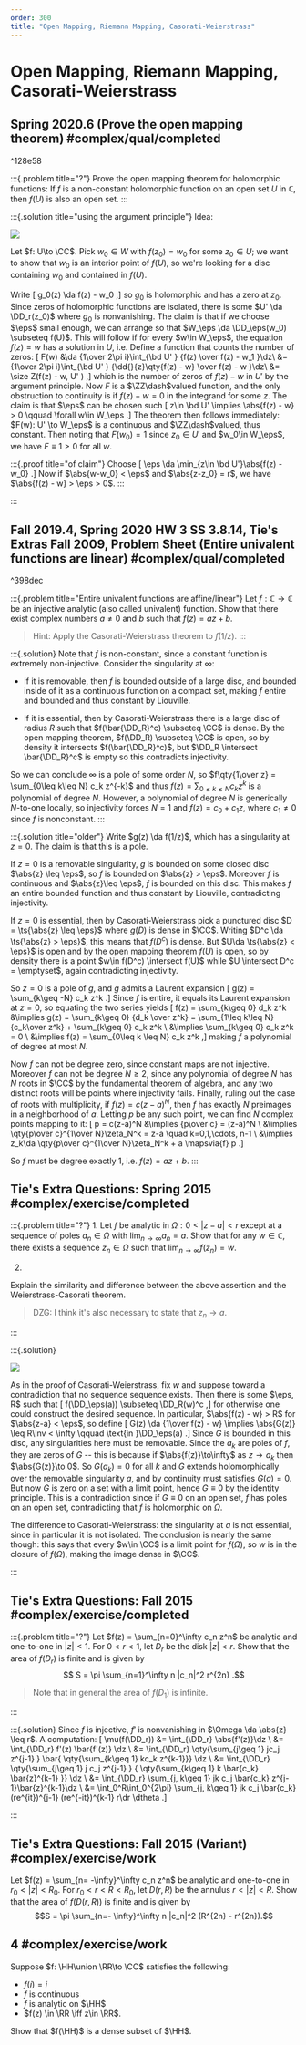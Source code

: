 ```yaml
---
order: 300
title: "Open Mapping, Riemann Mapping, Casorati-Weierstrass"
---
```


# Open Mapping, Riemann Mapping, Casorati-Weierstrass

## Spring 2020.6 (Prove the open mapping theorem) #complex/qual/completed

^128e58

:::{.problem title="?"}
Prove the open mapping theorem for holomorphic functions: If $f$ is a non-constant holomorphic function on an open set $U$ in $\mathbb{C}$, then $f(U)$ is also an open set.
:::

:::{.solution title="using the argument principle"}
Idea:

![](figures/2022-01-02_02-14-17.png)

Let $f: U\to \CC$.
Pick $w_0\in W$ with $f(z_0) = w_0$ for some $z_0\in U$; we want to show that $w_0$ is an interior point of $f(U)$, so we're looking for a disc containing $w_0$ and contained in $f(U)$.

Write 
\[
g_0(z) \da f(z) - w_0
,\]
so $g_0$ is holomorphic and has a zero at $z_0$.
Since zeros of holomorphic functions are isolated, there is some $U' \da \DD_r(z_0)$ where $g_0$ is nonvanishing.
The claim is that if we choose $\eps$ small enough, we can arrange so that $W_\eps \da \DD_\eps(w_0) \subseteq f(U)$.
This will follow if for every $w\in W_\eps$, the equation $f(z) = w$ has a solution in $U$, i.e. 
Define a function that counts the number of zeros:
\[
F(w)
&\da {1\over 2\pi i}\int_{\bd U' } {f(z) \over f(z) - w_1 }\dz\\
&= {1\over 2\pi i}\int_{\bd U' } {\dd{}{z}\qty{f(z) - w} \over f(z) - w }\dz\\
&= \size Z(f(z) - w, U' ) 
,\]
which is the number of zeros of $f(z) - w$ in $U'$ by the argument principle.
Now $F$ is a $\ZZ\dash$valued function, and the only obstruction to continuity is if $f(z) - w = 0$ in the integrand for some $z$.
The claim is that $\eps$ can be chosen such 
\[
z\in \bd U' \implies \abs{f(z) - w} > 0 \qquad \forall w\in W_\eps
.\]
The theorem then follows immediately: $F(w): U' \to W_\eps$ is a continuous and $\ZZ\dash$valued, thus constant.
Then noting that $F(w_0) = 1$ since $z_0\in U'$ and $w_0\in W_\eps$, we have $F\equiv 1 > 0$ for all $w$.


:::{.proof title="of claim"}
Choose
\[
\eps \da \min_{z\in \bd U'}\abs{f(z) - w_0}
.\]
Now if $\abs{w-w_0} < \eps$ and $\abs{z-z_0} = r$, we have $\abs{f(z) - w} > \eps > 0$.
:::




:::




## Fall 2019.4, Spring 2020 HW 3 SS 3.8.14, Tie's Extras Fall 2009, Problem Sheet (Entire univalent functions are linear) #complex/qual/completed

^398dec

:::{.problem title="Entire univalent functions are affine/linear"}
Let $f: \mathbb{C} \rightarrow \mathbb{C}$ be an injective analytic (also called univalent) function. Show that there exist complex numbers $a \neq 0$ and $b$ such that $f(z)=a z+b$.

> Hint: Apply the Casorati-Weierstrass theorem to $f(1/z)$.
:::

:::{.solution}
Note that $f$ is non-constant, since a constant function is extremely non-injective.
Consider the singularity at $\infty$:

- If it is removable, then $f$ is bounded outside of a large disc, and bounded inside of it as a continuous function on a compact set, making $f$ entire and bounded and thus constant by Liouville.

- If it is essential, then by Casorati-Weierstrass there is a large disc of radius $R$ such that $f(\bar{\DD_R}^c) \subseteq \CC$ is dense.
  By the open mapping theorem, $f(\DD_R) \subseteq \CC$ is open, so by density it intersects $f(\bar{\DD_R}^c)$, but $\DD_R \intersect \bar{\DD_R}^c$ is empty so this contradicts injectivity.

So we can conclude $\infty$ is a pole of some order $N$, so $f\qty{1\over z} = \sum_{0\leq k\leq N} c_k z^{-k}$ and thus $f(z) = \sum_{0\leq k\leq N} c_k z^k$ is a polynomial of degree $N$.
However, a polynomial of degree $N$ is generically $N$-to-one locally, so injectivity forces $N=1$ and $f(z) = c_0 + c_1 z$, where $c_1\neq 0$ since $f$ is nonconstant.
:::

:::{.solution title="older"}
Write $g(z) \da f(1/z)$, which has a singularity at $z=0$.
The claim is that this is a pole.

If $z=0$ is a removable singularity, $g$ is bounded on some closed disc $\abs{z} \leq \eps$, so $f$ is bounded on $\abs{z} > \eps$.
Moreover $f$ is continuous and $\abs{z}\leq \eps$, $f$ is bounded on this disc.
This makes $f$ an entire bounded function and thus constant by Liouville, contradicting injectivity.

If $z=0$ is essential, then by Casorati-Weierstrass pick a punctured disc $D = \ts{\abs{z} \leq \eps}$ where $g(D)$ is dense in $\CC$.
Writing $D^c \da \ts{\abs{z} > \eps}$, this means that $f(D^c)$ is dense. 
But $U\da \ts{\abs{z} < \eps}$ is open and by the open mapping theorem $f(U)$ is open, so by density there is a point $w\in f(D^c) \intersect f(U)$ while $U \intersect D^c = \emptyset$, again contradicting injectivity.

So $z=0$ is a pole of $g$, and $g$ admits a Laurent expansion
\[
g(z) = \sum_{k\geq -N} c_k z^k
.\]
Since $f$ is entire, it equals its Laurent expansion at $z=0$, so equating the two series yields
\[
f(z) = \sum_{k\geq 0} d_k z^k 
&\implies g(z) = \sum_{k\geq 0} {d_k \over z^k} = \sum_{1\leq k\leq N} {c_k\over z^k} + \sum_{k\geq 0} c_k z^k \\
&\implies \sum_{k\geq 0} c_k z^k = 0 \\
&\implies f(z) = \sum_{0\leq k \leq N} c_k z^k
,\]
making $f$ a polynomial of degree at most $N$.

Now $f$ can not be degree zero, since constant maps are not injective.
Moreover $f$ can not be degree $N\geq 2$, since any polynomial of degree $N$ has $N$ roots in $\CC$ by the fundamental theorem of algebra, and any two distinct roots will be points where injectivity fails.
Finally, ruling out the case of roots with multiplicity, if $f(z) = c(z-a)^N$, then $f$ has exactly $N$ preimages in a neighborhood of $a$.
Letting $p$ be any such point, we can find $N$ complex points mapping to it:
\[
p = c(z-a)^N &\implies {p\over c} = (z-a)^N \\
&\implies \qty{p\over c}^{1\over N}\zeta_N^k = z-a \quad k=0,1,\cdots, n-1 \\
&\implies z_k\da \qty{p\over c}^{1\over N}\zeta_N^k + a \mapsvia{f} p
.\]

So $f$ must be degree exactly 1, i.e. $f(z) = az+b$.
:::


## Tie's Extra Questions: Spring 2015 #complex/exercise/completed

:::{.problem title="?"}
1.
Let $f$ be analytic in $\Omega: 0<|z-a|<r$ except at a
sequence of poles $a_n \in \Omega$ with
$\lim_{n \rightarrow \infty} a_n = a$. Show that for any
$w \in \mathbb C$, there exists a sequence $z_n \in \Omega$ such
that $\lim_{n \rightarrow \infty} f(z_n) = w$.

2.
Explain the similarity and difference between the above assertion and the Weierstrass-Casorati theorem.

> DZG: I think it's also necessary to state that $z_n \to a$.

:::

:::{.solution}

![](figures/2022-01-05_05-27-45.png)

As in the proof of Casorati-Weierstrass, fix $w$ and suppose toward a contradiction that no sequence sequence exists.
Then there is some $\eps, R$ such that 
\[
f(\DD_\eps(a)) \subseteq \DD_R(w)^c
,\]
for otherwise one could construct the desired sequence.
In particular, $\abs{f(z) - w} > R$ for $\abs{z-a} < \eps$, so define
\[
G(z) \da {1\over f(z) - w} \implies \abs{G(z)} \leq R\inv < \infty \qquad \text{in }\DD_\eps(a)
.\]
Since $G$ is bounded in this disc, any singularities here must be removable.
Since the $a_k$ are poles of $f$, they are zeros of $G$ -- this is because if $\abs{f(z)}\to\infty$ as $z\to a_k$ then $\abs{G(z)}\to 0$.
So $G(a_k) = 0$ for all $k$ and $G$ extends holomorphically over the removable singularity $a$, and by continuity must satisfies $G(a) = 0$.
But now $G$ is zero on a set with a limit point, hence $G\equiv 0$ by the identity principle.
This is a contradiction since if $G\equiv 0$ on an open set, $f$ has poles on an open set, contradicting that $f$ is holomorphic on $\Omega$.

The difference to Casorati-Weierstrass: the singularity at $a$ is not essential, since in particular it is not isolated. 
The conclusion is nearly the same though: this says that every $w\in \CC$ is a limit point for $f(\Omega)$, so $w$ is in the closure of $f(\Omega)$, making the image dense in $\CC$.

:::

## Tie's Extra Questions: Fall 2015 #complex/exercise/completed

:::{.problem title="?"}
Let $f(z) = \sum_{n=0}^\infty c_n z^n$ be analytic and one-to-one in $|z| < 1$. 
For $0<r<1$, let $D_r$ be the disk $|z|<r$. 
Show that the area of $f(D_r)$ is finite and is given by
$$
S = \pi \sum_{n=1}^\infty n |c_n|^2 r^{2n}
.$$ 

> Note that in
general the area of $f(D_1)$ is infinite.

:::


:::{.solution}
Since $f$ is injective, $f'$ is nonvanishing in $\Omega \da \abs{z} \leq r$.
A computation:
\[
\mu(f(\DD_r))
&= \int_{\DD_r} \abs{f'(z)}\dz \\
&= \int_{\DD_r} f'(z) \bar{f'(z)} \dz \\
&= \int_{\DD_r} \qty{\sum_{j\geq 1} jc_j z^{j-1} } \bar{ \qty{\sum_{k\geq 1} kc_k z^{k-1}}} \dz \\
&= \int_{\DD_r} \qty{\sum_{j\geq 1} j c_j z^{j-1} } { \qty{\sum_{k\geq 1} k \bar{c_k} \bar{z}^{k-1} }} \dz \\
&= \int_{\DD_r} \sum_{j, k\geq 1} jk c_j \bar{c_k} z^{j-1}\bar{z}^{k-1}\dz \\
&= \int_0^R\int_0^{2\pi} \sum_{j, k\geq 1} 
jk c_j \bar{c_k} (re^{it})^{j-1} (re^{-it})^{k-1} r\dr \dtheta
.\]

:::




## Tie's Extra Questions: Fall 2015 (Variant) #complex/exercise/work


Let $f(z) = \sum_{n= -\infty}^\infty c_n z^n$ be analytic and one-to-one in $r_0< |z| < R_0$. For $r_0<r<R<R_0$, let $D(r,R)$ be the annulus $r<|z|<R$. Show that the area of $f(D(r,R))$ is finite and is given by
$$S = \pi \sum_{n=- \infty}^\infty n |c_n|^2 (R^{2n} - r^{2n}).$$

## 4 #complex/exercise/work
Suppose $f: \HH\union \RR\to \CC$ satisfies the following:

- $f(i) = i$
- $f$ is continuous
- $f$ is analytic on $\HH$
- $f(z) \in \RR \iff z\in \RR$.

Show that $f(\HH)$ is a dense subset of $\HH$.
